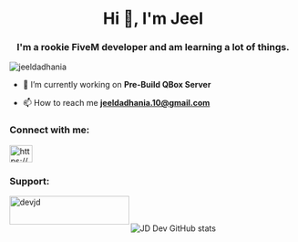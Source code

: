 <h1 align="center">Hi 👋, I'm Jeel</h1>
<h3 align="center">I'm a rookie FiveM developer and am learning a lot of things.</h3>

<p align="left"> <img src="https://komarev.com/ghpvc/?username=jeeldadhania&label=Profile%20views&color=0e75b6&style=flat" alt="jeeldadhania" /> </p>

- 🔭 I’m currently working on **Pre-Build QBox Server**

- 📫 How to reach me **jeeldadhania.10@gmail.com**

<h3 align="left">Connect with me:</h3>
<p align="left">
<a href="https://discord.gg/https://discord.gg/KCKZvdhwzM" target="blank"><img align="center" src="https://raw.githubusercontent.com/rahuldkjain/github-profile-readme-generator/master/src/images/icons/Social/discord.svg" alt="https://discord.gg/KCKZvdhwzM" height="30" width="40" /></a>
</p>

<h3 align="left">Support:</h3>
<p><a href="https://ko-fi.com/devjd"> <img align="left" src="https://cdn.ko-fi.com/cdn/kofi3.png?v=3" height="50" width="210" alt="devjd" /></a></p><br><br>

![JD Dev GitHub stats](https://github-readme-stats.vercel.app/api?username=JeelDadhania&show_icons=true&theme=github_dark)
